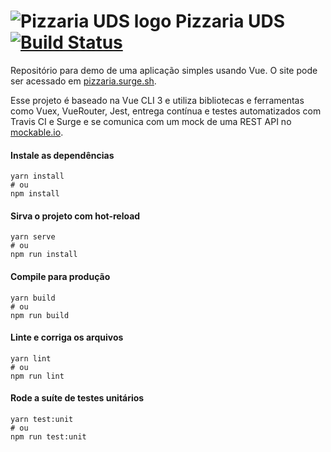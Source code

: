 # ![Pizzaria UDS logo](https://raw.githubusercontent.com/imdanielpiva/pizzaria-uds/c01a9d9bf8fc47d22f3c8b5369eaa5857bd1155e/public/img/icons/android-chrome-48x48.png) Pizzaria UDS [![Build Status](https://travis-ci.org/imdanielpiva/pizzaria-uds.svg?branch=master)](https://travis-ci.org/imdanielpiva/pizzaria-uds)

Repositório para demo de uma aplicação simples usando Vue. O site pode ser acessado em [pizzaria.surge.sh](https://pizzaria.surge.sh).

Esse projeto é baseado na Vue CLI 3 e utiliza bibliotecas e ferramentas como Vuex, VueRouter, Jest, entrega contínua e testes automatizados com Travis CI e Surge e se comunica com um mock de uma REST API no [mockable.io](https://mockable.io).

#### Instale as dependências
```
yarn install
# ou 
npm install
```

#### Sirva o projeto com hot-reload
```
yarn serve
# ou 
npm run install
```

#### Compile para produção
```
yarn build
# ou 
npm run build
```

#### Linte e corriga os arquivos
```
yarn lint
# ou 
npm run lint
```

#### Rode a suíte de testes unitários
```
yarn test:unit
# ou 
npm run test:unit
```
